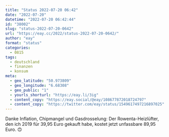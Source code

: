```yaml
---
title: "Status 2022-07-20 06:42"
date: "2022-07-20"
datetime: "2022-07-20 06:42:44"
id: "38002"
slug: "status-2022-07-20-0642"
url: "https://eay.cc/2022/status-2022-07-20-0642/"
author: "eay"
format: "status"
categories:
  - 0815
tags:
  - deutschland
  - finanzen
  - konsum
meta:
  - geo_latitude: "50.973809"
  - geo_longitude: "6.68308"
  - geo_public: "1"
  - yourls_shorturl: "https://eay.li/3ig"
  - content_copy: "https://eay.social/@eay/108677872018724797"
  - content_copy: "https://twitter.com/eay/status/1549617497216897025"
---
```


Danke Inflation, Chipmangel und Gasdrosselung: Der Rowenta-Heizlüfter, den ich 2019 für 39,95 Euro gekauft habe, kostet jetzt unfassbare 89,95 Euro. 🙃
